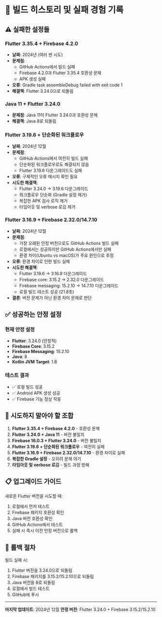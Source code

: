 # 🔧 빌드 히스토리 및 실패 경험 기록

## ⚠️ **실패한 설정들**

### Flutter 3.35.4 + Firebase 4.2.0
- **날짜**: 2024년 (여러 번 시도)
- **문제점**: 
  - GitHub Actions에서 빌드 실패
  - Firebase 4.2.0과 Flutter 3.35.4 호환성 문제
  - APK 생성 실패
- **오류**: Gradle task assembleDebug failed with exit code 1
- **해결책**: Flutter 3.24.0으로 되돌림

### Java 11 + Flutter 3.24.0
- **문제점**: Java 11이 Flutter 3.24.0과 호환성 문제
- **해결책**: Java 8로 되돌림

### Flutter 3.19.6 + 단순화된 워크플로우
- **날짜**: 2024년 12월
- **문제점**: 
  - GitHub Actions에서 여전히 빌드 실패
  - 단순화된 워크플로우로도 해결되지 않음
  - Flutter 3.19.6 다운그레이드도 실패
- **오류**: 구체적인 오류 메시지 확인 필요
- **시도한 해결책**: 
  - Flutter 3.24.0 → 3.19.6 다운그레이드
  - 워크플로우 단순화 (Gradle 설정 제거)
  - 복잡한 APK 검사 로직 제거
  - 타임아웃 및 verbose 로깅 제거

### Flutter 3.16.9 + Firebase 2.32.0/14.7.10
- **날짜**: 2024년 12월
- **문제점**: 
  - 가장 오래된 안정 버전으로도 GitHub Actions 빌드 실패
  - 로컬에서는 성공하지만 GitHub Actions에서만 실패
  - 환경 차이(Ubuntu vs macOS)가 주요 원인으로 추정
- **오류**: 환경 차이로 인한 빌드 실패
- **시도한 해결책**: 
  - Flutter 3.19.6 → 3.16.9 다운그레이드
  - Firebase core: 3.15.2 → 2.32.0 다운그레이드
  - Firebase messaging: 15.2.10 → 14.7.10 다운그레이드
  - 로컬 빌드 테스트 성공 (21.8초)
- **결론**: 버전 문제가 아닌 환경 차이 문제로 판단

## ✅ **성공하는 안정 설정**

### 현재 안정 설정
- **Flutter**: 3.24.0 (안정적)
- **Firebase Core**: 3.15.2
- **Firebase Messaging**: 15.2.10
- **Java**: 8
- **Kotlin JVM Target**: 1.8

### 테스트 결과
- ✅ 로컬 빌드 성공
- ✅ Android APK 생성 성공
- ✅ Firebase 기능 정상 작동

## 🚫 **시도하지 말아야 할 조합**

1. **Flutter 3.35.4 + Firebase 4.2.0** - 호환성 문제
2. **Flutter 3.24.0 + Java 11** - 버전 불일치
3. **Firebase 16.0.3 + Flutter 3.24.0** - 버전 불일치
4. **Flutter 3.19.6 + 단순화된 워크플로우** - 여전히 실패
5. **Flutter 3.16.9 + Firebase 2.32.0/14.7.10** - 환경 차이로 실패
6. **복잡한 Gradle 설정** - 오히려 문제 야기
7. **타임아웃 및 verbose 로깅** - 빌드 과정 방해

## 📋 **업그레이드 가이드**

새로운 Flutter 버전을 시도할 때:
1. 로컬에서 먼저 테스트
2. Firebase 패키지 호환성 확인
3. Java 버전 호환성 확인
4. GitHub Actions에서 테스트
5. 실패 시 즉시 이전 안정 버전으로 롤백

## 🔄 **롤백 절차**

빌드 실패 시:
1. Flutter 버전을 3.24.0으로 되돌림
2. Firebase 패키지를 3.15.2/15.2.10으로 되돌림
3. Java 버전을 8로 되돌림
4. 로컬에서 빌드 테스트
5. GitHub에 푸시

---
**마지막 업데이트**: 2024년 12월
**안정 버전**: Flutter 3.24.0 + Firebase 3.15.2/15.2.10
